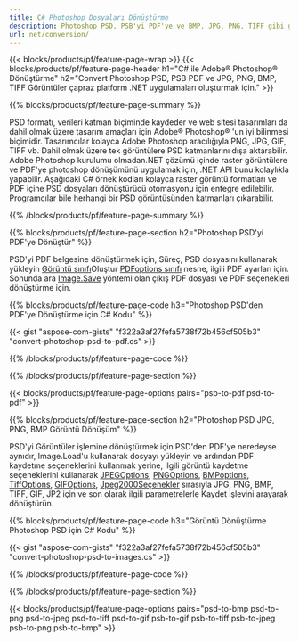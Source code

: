 ```yaml
---
title: C# Photoshop Dosyaları Dönüştürme
description: Photoshop PSD, PSB'yi PDF'ye ve BMP, JPG, PNG, TIFF gibi görüntüleri birkaç satır C# koduyla .NET kütüphanesi aracılığıyla dönüştürün.
url: net/conversion/
---
```


{{< blocks/products/pf/feature-page-wrap >}}
{{< blocks/products/pf/feature-page-header h1="C# ile Adobe® Photoshop® Dönüştürme" h2="Convert Photoshop PSD, PSB PDF ve JPG, PNG, BMP, TIFF Görüntüler çapraz platform .NET uygulamaları oluşturmak için." >}}

{{% blocks/products/pf/feature-page-summary %}}

PSD formatı, verileri katman biçiminde kaydeder ve web sitesi tasarımları da dahil olmak üzere tasarım amaçları için Adobe® Photoshop® 'un iyi bilinmesi biçimidir. Tasarımcılar kolayca Adobe Photoshop aracılığıyla PNG, JPG, GIF, TIFF vb. Dahil olmak üzere tek görüntülere PSD katmanlarını dışa aktarabilir. Adobe Photoshop kurulumu olmadan.NET çözümü içinde raster görüntülere ve PDF'ye photoshop dönüşümünü uygulamak için, .NET API bunu kolaylıkla yapabilir. Aşağıdaki C# örnek kodları kolayca raster görüntü formatları ve PDF içine PSD dosyaları dönüştürücü otomasyonu için entegre edilebilir. Programcılar bile herhangi bir PSD görüntüsünden katmanları çıkarabilir.


{{% /blocks/products/pf/feature-page-summary %}}

{{% blocks/products/pf/feature-page-section h2="Photoshop PSD'yi PDF'ye Dönüştür" %}}

PSD'yi PDF belgesine dönüştürmek için, Süreç, PSD dosyasını kullanarak yükleyin [Görüntü sınıfı](https://apireference.aspose.com/net/psd/aspose.psd/image)Oluştur [PDFoptions sınıfı](https://apireference.aspose.com/net/psd/aspose.psd.imageoptions/pdfoptions) nesne, ilgili PDF ayarları için. Sonunda ara [Image.Save](https://apireference.aspose.com/net/psd/aspose.psd.image/save/methods/3) yöntemi olan çıkış PDF dosyası ve PDF seçenekleri dönüştürme için.

{{% blocks/products/pf/feature-page-code h3="Photoshop PSD'den PDF'ye Dönüştürme için C# Kodu" %}}

{{< gist "aspose-com-gists" "f322a3af27fefa5738f72b456cf505b3" "convert-photoshop-psd-to-pdf.cs" >}}

{{% /blocks/products/pf/feature-page-code %}}

{{% /blocks/products/pf/feature-page-section %}}

{{< blocks/products/pf/feature-page-options pairs="psb-to-pdf psd-to-pdf" >}}

{{% blocks/products/pf/feature-page-section h2="Photoshop PSD JPG, PNG, BMP Görüntü Dönüşüm" %}}

PSD'yi Görüntüler işlemine dönüştürmek için PSD'den PDF'ye neredeyse aynıdır, Image.Load'u kullanarak dosyayı yükleyin ve ardından PDF kaydetme seçeneklerini kullanmak yerine, ilgili görüntü kaydetme seçeneklerini kullanarak [JPEGOptions](https://apireference.aspose.com/net/psd/aspose.psd.imageoptions/jpegoptions), [PNGOptions](https://apireference.aspose.com/net/psd/aspose.psd.imageoptions/pngoptions),  [BMPoptions](https://apireference.aspose.com/net/psd/aspose.psd.imageoptions/bmpoptions), [TiffOptions](https://apireference.aspose.com/net/psd/aspose.psd.imageoptions/tiffoptions),  [GIFOptions](https://apireference.aspose.com/net/psd/aspose.psd.imageoptions/gifoptions), [Jpeg2000Seçenekler](https://apireference.aspose.com/net/psd/aspose.psd.imageoptions/jpeg2000options) sırasıyla JPG, PNG, BMP, TIFF, GIF, JP2 için ve son olarak ilgili parametrelerle Kaydet işlevini arayarak dönüştürün.


{{% blocks/products/pf/feature-page-code h3="Görüntü Dönüştürme Photoshop PSD için C# Kodu" %}}

{{< gist "aspose-com-gists" "f322a3af27fefa5738f72b456cf505b3" "convert-photoshop-psd-to-images.cs" >}}

{{% /blocks/products/pf/feature-page-code %}}

{{% /blocks/products/pf/feature-page-section %}}

{{< blocks/products/pf/feature-page-options pairs="psd-to-bmp psd-to-png psd-to-jpeg psd-to-tiff psd-to-gif psb-to-gif psb-to-tiff psb-to-jpeg psb-to-png psb-to-bmp" >}}
